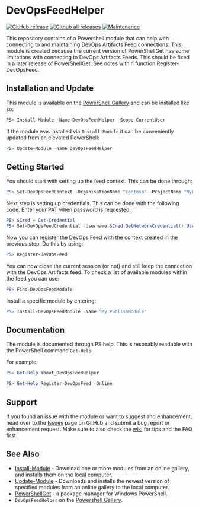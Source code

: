 # DevOpsFeedHelper

[![GitHub release](https://img.shields.io/github/release/peter-de-wit/DevOpsFeedHelper)](https://github.com/peter-de-wit/DevOpsFeedHelper/releases/)
[![Github all releases](https://img.shields.io/github/downloads/peter-de-wit/DevOpsFeedHelper/total.svg)](https://gitHub.com/peter-de-wit/DevOpsFeedHelper/releases/)
[![Maintenance](https://img.shields.io/badge/Maintained%3F-yes-green.svg)](https://peter-de-wit/DevOpsFeedHelper/graphs/commit-activity)

This repository contains of a Powershell module that can help with connecting to and maintaining DevOps Artifacts Feed connections.
This module is created because the current version of PowerShellGet has some limitations with connecting to DevOps Artifacts Feeds.
This should be fixed in a later release of PowerShellGet. See notes within function Register-DevOpsFeed.

## Installation and Update

This module is available on the [PowerShell Gallery](https://www.powershellgallery.com/packages/DevOpsFeedHelper)
and can be installed like so:

```PowerShell
PS> Install-Module -Name DevOpsFeedHelper -Scope CurrentUser
```

If the module was installed via `Install-Module` it can be conveniently updated
from an elevated PowerShell:

```PowerShell
PS> Update-Module -Name DevOpsFeedHelper
```

## Getting Started

You should start with setting up the feed context. This can be done through:

```PowerShell
PS> Set-DevOpsFeedContext -OrganisationName "Contoso" -ProjectName "MyFirstProject" -FeedName "PrivateFeed"
```

Next step is setting up credentials. This can be done with the following code. Enter your PAT when password is requested.

```PowerShell
PS> $Cred = Get-Credential
PS> Set-DevOpsFeedCredential -Username $Cred.GetNetworkCredential().UserName -PatToken $Cred.GetNetworkCredential().Password
```

Now you can register the DevOps Feed with the context created in the previous step. Do this by using:

```PowerShell
PS> Register-DevOpsFeed
```

You can now close the current session (or not) and still keep the connection with the DevOps Artifacts feed.
To check a list of available modules within the feed you can use:

```PowerShell
PS> Find-DevOpsFeedModule
```

Install a specific module by entering:

```PowerShell
PS> Install-DevOpsFeedModule -Name "My.PublishModule"
```

## Documentation

The module is documented through PS help. This is resonably readable with the
PowerShell command `Get-Help`.

For example:

``` PowerShell
PS> Get-Help about_DevOpsFeedHelper
```

``` PowerShell
PS> Get-Help Register-DevOpsFeed -Online
```

## Support

If you found an issue with the module or want to suggest and enhancement, head over to
the [Issues](https://github.com/peter-de-wit/DevOpsFeedHelper/issues) page on GitHub and
submit a bug report or enhancement request. Make sure
to also check the
[wiki](https://github.com/peter-de-wit/DevOpsFeedHelper/wiki) for
tips and the FAQ first.

## See Also

* [Install-Module](https://docs.microsoft.com/en-us/powershell/module/powershellget/Install-Module?view=powershell-5.1) -
  Download one or more modules from an online gallery, and installs them on the local computer.
* [Update-Module](https://docs.microsoft.com/en-us/powershell/module/powershellget/update-module?view=powershell-5.1) -
  Downloads and installs the newest version of specified modules from an online gallery to the local computer.
* [PowerShellGet](https://docs.microsoft.com/en-us/powershell/module/powershellget/?view=powershell-5.1#powershellget) -
  a package manager for Windows PowerShell.
* `DevOpsFeedHelper` on the [Powershell Gallery](https://www.powershellgallery.com/packages/DevOpsFeedHelper).

